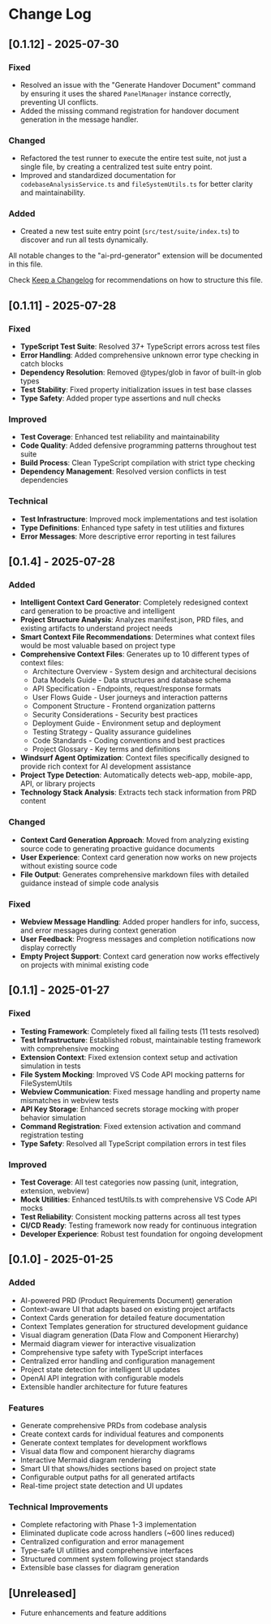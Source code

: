 # Change Log

## [0.1.12] - 2025-07-30

### Fixed
- Resolved an issue with the "Generate Handover Document" command by ensuring it uses the shared `PanelManager` instance correctly, preventing UI conflicts.
- Added the missing command registration for handover document generation in the message handler.

### Changed
- Refactored the test runner to execute the entire test suite, not just a single file, by creating a centralized test suite entry point.
- Improved and standardized documentation for `codebaseAnalysisService.ts` and `fileSystemUtils.ts` for better clarity and maintainability.

### Added
- Created a new test suite entry point (`src/test/suite/index.ts`) to discover and run all tests dynamically.

All notable changes to the "ai-prd-generator" extension will be documented in this file.

Check [Keep a Changelog](http://keepachangelog.com/) for recommendations on how to structure this file.

## [0.1.11] - 2025-07-28

### Fixed
- **TypeScript Test Suite**: Resolved 37+ TypeScript errors across test files
- **Error Handling**: Added comprehensive unknown error type checking in catch blocks
- **Dependency Resolution**: Removed @types/glob in favor of built-in glob types
- **Test Stability**: Fixed property initialization issues in test base classes
- **Type Safety**: Added proper type assertions and null checks

### Improved
- **Test Coverage**: Enhanced test reliability and maintainability
- **Code Quality**: Added defensive programming patterns throughout test suite
- **Build Process**: Clean TypeScript compilation with strict type checking
- **Dependency Management**: Resolved version conflicts in test dependencies

### Technical
- **Test Infrastructure**: Improved mock implementations and test isolation
- **Type Definitions**: Enhanced type safety in test utilities and fixtures
- **Error Messages**: More descriptive error reporting in test failures


## [0.1.4] - 2025-07-28

### Added
- **Intelligent Context Card Generator**: Completely redesigned context card generation to be proactive and intelligent
- **Project Structure Analysis**: Analyzes manifest.json, PRD files, and existing artifacts to understand project needs
- **Smart Context File Recommendations**: Determines what context files would be most valuable based on project type
- **Comprehensive Context Files**: Generates up to 10 different types of context files:
  - Architecture Overview - System design and architectural decisions
  - Data Models Guide - Data structures and database schema
  - API Specification - Endpoints, request/response formats
  - User Flows Guide - User journeys and interaction patterns
  - Component Structure - Frontend organization patterns
  - Security Considerations - Security best practices
  - Deployment Guide - Environment setup and deployment
  - Testing Strategy - Quality assurance guidelines
  - Code Standards - Coding conventions and best practices
  - Project Glossary - Key terms and definitions
- **Windsurf Agent Optimization**: Context files specifically designed to provide rich context for AI development assistance
- **Project Type Detection**: Automatically detects web-app, mobile-app, API, or library projects
- **Technology Stack Analysis**: Extracts tech stack information from PRD content

### Changed
- **Context Card Generation Approach**: Moved from analyzing existing source code to generating proactive guidance documents
- **User Experience**: Context card generation now works on new projects without existing source code
- **File Output**: Generates comprehensive markdown files with detailed guidance instead of simple code analysis

### Fixed
- **Webview Message Handling**: Added proper handlers for info, success, and error messages during context generation
- **User Feedback**: Progress messages and completion notifications now display correctly
- **Empty Project Support**: Context card generation now works effectively on projects with minimal existing code

## [0.1.1] - 2025-01-27

### Fixed
- **Testing Framework**: Completely fixed all failing tests (11 tests resolved)
- **Test Infrastructure**: Established robust, maintainable testing framework with comprehensive mocking
- **Extension Context**: Fixed extension context setup and activation simulation in tests
- **File System Mocking**: Improved VS Code API mocking patterns for FileSystemUtils
- **Webview Communication**: Fixed message handling and property name mismatches in webview tests
- **API Key Storage**: Enhanced secrets storage mocking with proper behavior simulation
- **Command Registration**: Fixed extension activation and command registration testing
- **Type Safety**: Resolved all TypeScript compilation errors in test files

### Improved
- **Test Coverage**: All test categories now passing (unit, integration, extension, webview)
- **Mock Utilities**: Enhanced testUtils.ts with comprehensive VS Code API mocks
- **Test Reliability**: Consistent mocking patterns across all test types
- **CI/CD Ready**: Testing framework now ready for continuous integration
- **Developer Experience**: Robust test foundation for ongoing development

## [0.1.0] - 2025-01-25

### Added
- AI-powered PRD (Product Requirements Document) generation
- Context-aware UI that adapts based on existing project artifacts
- Context Cards generation for detailed feature documentation
- Context Templates generation for structured development guidance
- Visual diagram generation (Data Flow and Component Hierarchy)
- Mermaid diagram viewer for interactive visualization
- Comprehensive type safety with TypeScript interfaces
- Centralized error handling and configuration management
- Project state detection for intelligent UI updates
- OpenAI API integration with configurable models
- Extensible handler architecture for future features

### Features
- Generate comprehensive PRDs from codebase analysis
- Create context cards for individual features and components
- Generate context templates for development workflows
- Visual data flow and component hierarchy diagrams
- Interactive Mermaid diagram rendering
- Smart UI that shows/hides sections based on project state
- Configurable output paths for all generated artifacts
- Real-time project state detection and UI updates

### Technical Improvements
- Complete refactoring with Phase 1-3 implementation
- Eliminated duplicate code across handlers (~600 lines reduced)
- Centralized configuration and error management
- Type-safe UI utilities and comprehensive interfaces
- Structured comment system following project standards
- Extensible base classes for diagram generation

## [Unreleased]

- Future enhancements and feature additions